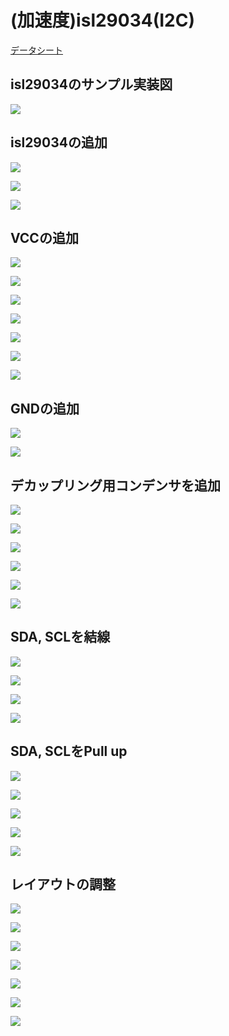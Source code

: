 # (加速度)isl29034(I2C)

[データシート]()

## isl29034のサンプル実装図

![](img/lab02/isl_000.png)

## isl29034の追加

![](img/lab02/isl_001.png)

![](img/lab02/isl_002.png)

![](img/lab02/isl_003.png)

## VCCの追加

![](img/lab02/isl_004.png)

![](img/lab02/isl_005.png)

![](img/lab02/isl_006.png)

![](img/lab02/isl_007.png)

![](img/lab02/isl_008.png)

![](img/lab02/isl_009.png)

![](img/lab02/isl_010.png)

## GNDの追加

![](img/lab02/isl_011.png)

![](img/lab02/isl_012.png)

## デカップリング用コンデンサを追加

![](img/lab02/isl_013.png)

![](img/lab02/isl_014.png)

![](img/lab02/isl_015.png)

![](img/lab02/isl_016.png)

![](img/lab02/isl_017.png)

![](img/lab02/isl_018.png)

## SDA, SCLを結線

![](img/lab02/isl_019.png)

![](img/lab02/isl_020.png)

![](img/lab02/isl_021.png)

![](img/lab02/isl_022.png)

## SDA, SCLをPull up

![](img/lab02/isl_023.png)

![](img/lab02/isl_024.png)

![](img/lab02/isl_025.png)

![](img/lab02/isl_026.png)

![](img/lab02/isl_027.png)

## レイアウトの調整

![](img/lab02/isl_028.png)

![](img/lab02/isl_029.png)

![](img/lab02/isl_030.png)

![](img/lab02/isl_031.png)

![](img/lab02/isl_032.png)

![](img/lab02/isl_033.png)

![](img/lab02/isl_034.png)


